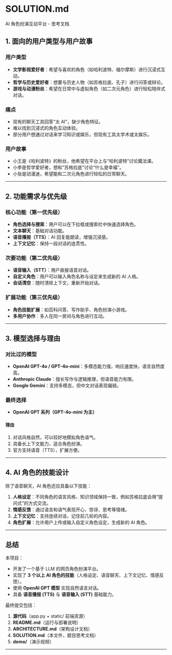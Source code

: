 # SOLUTION.md  
AI 角色扮演互动平台 - 思考文档

## 1. 面向的用户类型与用户故事

### 用户类型
- **文学影视爱好者**：希望与喜欢的角色（如哈利波特、福尔摩斯）进行沉浸式互动。  
- **哲学与历史爱好者**：想要与历史人物（如苏格拉底、孔子）进行问答或辩论。  
- **游戏与动漫粉丝**：希望在日常中与虚拟角色（如二次元角色）进行轻松陪伴式对话。  

### 痛点
- 现有的聊天工具回答“太 AI”，缺少角色特征。  
- 难以找到沉浸式的角色互动体验。  
- 部分用户想通过对话来学习知识或娱乐，但现有工具太学术或太娱乐。  

### 用户故事
- 小王是《哈利波特》的粉丝，他希望在平台上与“哈利波特”讨论魔法课。  
- 小李是哲学爱好者，想和“苏格拉底”讨论“什么是幸福”。  
- 小张是动漫迷，希望能和二次元角色进行轻松的日常聊天。  

---

## 2. 功能需求与优先级

### 核心功能（第一优先级）
- **角色选择与搜索**：用户可以在下拉框或搜索栏中快速选择角色。  
- **文本聊天**：基础对话功能。  
- **语音播报（TTS）**：AI 回复能朗读，增强沉浸感。  
- **上下文记忆**：保持一段对话的连贯性。  

### 次要功能（第二优先级）
- **语音输入（STT）**：用户直接语音对话。  
- **自定义角色**：用户可以输入角色名称与设定来生成新的 AI 人格。  
- **会话清空**：随时清除上下文，重新开始对话。  

### 扩展功能（第三优先级）
- **角色技能扩展**：如百科问答、写作助手、角色扮演小游戏。  
- **多用户协作**：多人在同一房间与角色进行互动。  

---

## 3. 模型选择与理由

### 对比过的模型
- **OpenAI GPT-4o / GPT-4o-mini**：多模态能力强，响应速度快，语言自然度高。  
- **Anthropic Claude**：擅长写作与逻辑推理，但语音能力有限。  
- **Google Gemini**：支持多模态，但中文对话表现偏弱。  

### 最终选择
- **OpenAI GPT 系列（GPT-4o-mini 为主）**  

#### 理由
1. 对话风格自然，可以较好地模拟角色语气。  
2. 具备长上下文能力，适合角色扮演。  
3. 官方支持语音（TTS），扩展方便。  

---

## 4. AI 角色的技能设计

除了语音聊天，AI 角色还应具备以下技能：  
1. **人格设定**：不同角色的语言风格、知识领域保持一致，例如苏格拉底会用“提问式”的方式交流。  
2. **情感反馈**：通过语言和语气表现开心、惊讶、思考等情绪。  
3. **上下文记忆**：支持连续对话，记住前几轮的内容。  
4. **角色扩展**：允许用户上传或输入自定义角色设定，生成新的 AI 角色。  

---

## 总结

本项目：  
- 开发了一个基于 LLM 的网页角色扮演平台。  
- 实现了 **3 个以上 AI 角色的技能**（人格设定、语音聊天、上下文记忆、情感反馈）。  
- 使用 **OpenAI GPT 模型** 实现自然语言对话。  
- 具备 **语音播报 (TTS)** 与 **语音输入 (STT)** 基础能力。  

最终提交包括：  
1. **源代码**（app.py + static/ 前端资源）  
2. **README.md**（运行与部署说明）  
3. **ARCHITECTURE.md**（架构设计文档）  
4. **SOLUTION.md**（本文件，题目思考文档）  
5. **demo/**（演示视频）  

---
